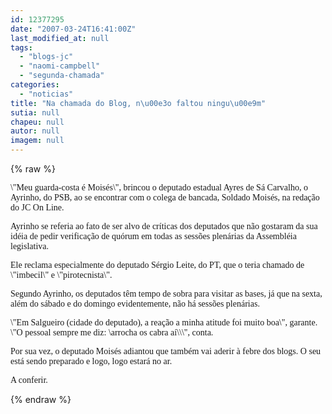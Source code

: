 ```yaml
---
id: 12377295
date: "2007-03-24T16:41:00Z"
last_modified_at: null
tags:
  - "blogs-jc"
  - "naomi-campbell"
  - "segunda-chamada"
categories:
  - "noticias"
title: "Na chamada do Blog, n\u00e3o faltou ningu\u00e9m"
sutia: null
chapeu: null
autor: null
imagem: null
---
```

{% raw %}
<p><P><FONT face=Verdana>\"Meu guarda-costa é Moisés\", brincou o deputado estadual Ayres de Sá Carvalho, o Ayrinho, do PSB, ao se encontrar com o colega de bancada, Soldado Moisés, </FONT><FONT face=Verdana>na redação do JC On Line.</FONT></P></p>
<p><P><FONT face=Verdana>Ayrinho se referia ao fato de ser alvo de críticas dos deputados que não gostaram da sua idéia de pedir verificação de quórum em todas as sessões plenárias da Assembléia legislativa.</FONT></P></p>
<p><P><FONT face=Verdana>Ele reclama especialmente do deputado Sérgio Leite, do PT, que o teria chamado de \"imbecil\" e \"pirotecnista\".</FONT></P></p>
<p><P><FONT face=Verdana>Segundo Ayrinho, os deputados têm tempo de sobra para visitar as bases, já que na sexta, além do sábado e do domingo evidentemente, não há sessões plenárias. </FONT></P></p>
<p><P><FONT face=Verdana>\"Em Salgueiro (cidade do deputado), a reação a minha atitude foi muito boa\", garante. \"O pessoal sempre me diz: \arrocha os cabra aí\\\", conta.</FONT></P></p>
<p><P><FONT face=Verdana>Por sua vez, o deputado Moisés adiantou que também vai aderir à febre dos blogs. O seu está sendo preparado e logo, logo estará no ar.</FONT></P></p>
<p><P><FONT face=Verdana>A conferir.</FONT></P> </p>
{% endraw %}